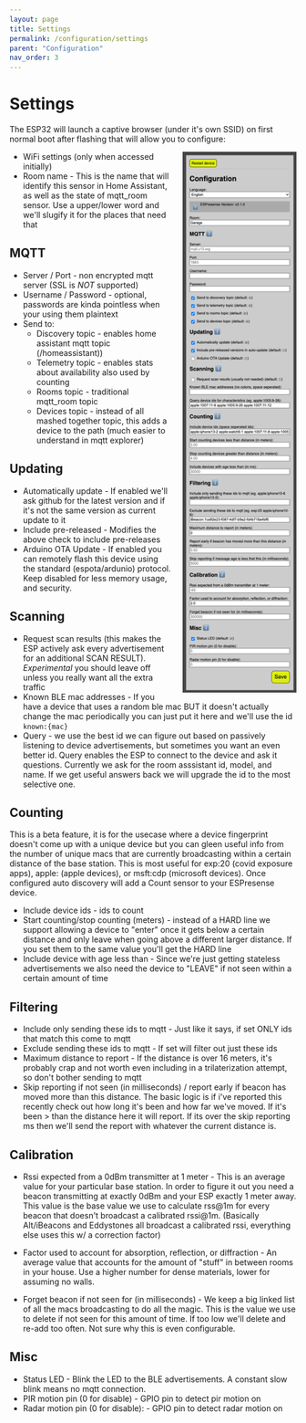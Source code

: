 ```yaml
---
layout: page
title: Settings
permalink: /configuration/settings
parent: "Configuration"
nav_order: 3
---
```


# Settings

The ESP32 will launch a captive browser (under it's own SSID) on first normal boot after flashing that will allow you to configure:

<div class="clearfix" markdown=1>

<img src="/images/settings_screenshot.png" style="float:right;margin-left:20px;width:200px">

* WiFi settings (only when accessed initially)
* Room name - This is the name that will identify this sensor in Home Assistant, as well as the state of mqtt_room sensor. Use a upper/lower word and we'll slugify it for the places that need that

## MQTT

* Server / Port - non encrypted mqtt server (SSL is *NOT* supported)
* Username / Password - optional, passwords are kinda pointless when your using them plaintext
* Send to:
  * Discovery topic - enables home assistant mqtt topic (/homeassistant))
  * Telemetry topic - enables stats about availability also used by counting
  * Rooms topic - traditional mqtt_room topic
  * Devices topic - instead of all mashed together topic, this adds a device to the path (much easier to understand in mqtt explorer)

## Updating

* Automatically update - If enabled we'll ask github for the latest version and if it's not the same version as current update to it
* Include pre-released - Modifies the above check to include pre-releases
* Arduino OTA Update - If enabled you can remotely flash this device using the standard (espota/ardunio) protocol. Keep disabled for less memory usage, and security.

## Scanning

* Request scan results (this makes the ESP actively ask every advertisement for an additional SCAN RESULT). *Experimental* you should leave off unless you really want all the extra traffic
* Known BLE mac addresses - If you have a device that uses a random ble mac BUT it doesn't actually change the mac periodically you can just put it here and we'll use the id `known:{mac}`
* Query - we use the best id we can figure out based on passively listening to device advertisements, but sometimes you want an even better id. Query enables the ESP to connect to the device and ask it questions. Currently we ask for the room asssistant id, model, and name. If we get useful answers back we will upgrade the id to the most selective one.

## Counting

This is a beta feature, it is for the usecase where a device fingerprint doesn't come up with a unique device but you can gleen useful info from the number of unique macs that are currently broadcasting within a certain distance of the base station. This is most useful for exp:20 (covid exposure apps), apple: (apple devices), or msft:cdp (microsoft devices). Once configured auto discovery will add a Count sensor to your ESPresense device.

* Include device ids - ids to count
* Start counting/stop counting (meters) - instead of a HARD line we support allowing a device to "enter" once it gets below a certain distance and only leave when going above a different larger distance. If you set them to the same value you'll get the HARD line
* Include device with age less than - Since we're just getting stateless advertisements we also need the device to "LEAVE" if not seen within a certain amount of time

## Filtering

* Include only sending these ids to mqtt - Just like it says, if set ONLY ids that match this come to mqtt
* Exclude sending these ids to mqtt - If set will filter out just these ids
* Maximum distance to report - If the distance is over 16 meters, it's probably crap and not worth even including in a trilaterization attempt, so don't bother sending to mqtt
* Skip reporting if not seen (in milliseconds) / report early if beacon has moved more than this distance. The basic logic is if i've reported this recently check out how long it's been and how far we've moved. If it's been > than the distance here it will report. If its over the skip reporting ms then we'll send the report with whatever the current distance is.

## Calibration

* Rssi expected from a 0dBm transmitter at 1 meter - This is an average value for your particular base station. In order to figure it out you need a beacon transmitting at exactly 0dBm and your ESP exactly 1 meter away. This value is the base value we use to calculate rss@1m for every beacon that doesn't broadcast a calibrated rssi@1m. (Basically Alt/iBeacons and Eddystones all broadcast a calibrated rssi, everything else uses this w/ a correction factor)

* Factor used to account for absorption, reflection, or diffraction - An average value that accounts for the amount of "stuff" in between rooms in your house. Use a higher number for dense materials, lower for assuming no walls.

* Forget beacon if not seen for (in milliseconds) - We keep a big linked list of all the macs broadcasting to do all the magic.  This is the value we use to delete if not seen for this amount of time.  If too low we'll delete and re-add too often.  Not sure why this is even configurable.

## Misc

* Status LED - Blink the LED to the BLE advertisements.  A constant slow blink means no mqtt connection.
* PIR motion pin (0 for disable) - GPIO pin to detect pir motion on
* Radar motion pin (0 for disable): - GPIO pin to detect radar motion on

</div>
